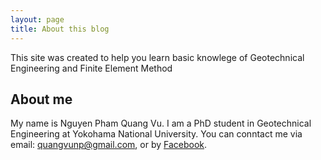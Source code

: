 ```yaml
---
layout: page
title: About this blog
---
```


This site was created to help you learn basic knowlege of Geotechnical Engineering and Finite Element Method

## About me

My name is Nguyen Pham Quang Vu. I am a PhD student in Geotechnical Engineering at Yokohama National University. You can conntact me via email: quangvunp@gmail.com, or by [Facebook]("https://www.facebook.com/quangvu.np"). 

